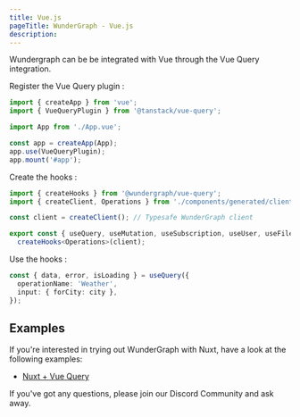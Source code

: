 ```yaml
---
title: Vue.js
pageTitle: WunderGraph - Vue.js
description:
---
```


Wundergraph can be be integrated with Vue through the Vue Query integration.

Register the Vue Query plugin :

```ts
import { createApp } from 'vue';
import { VueQueryPlugin } from '@tanstack/vue-query';

import App from './App.vue';

const app = createApp(App);
app.use(VueQueryPlugin);
app.mount('#app');
```

Create the hooks :

```ts
import { createHooks } from '@wundergraph/vue-query';
import { createClient, Operations } from './components/generated/client';

const client = createClient(); // Typesafe WunderGraph client

export const { useQuery, useMutation, useSubscription, useUser, useFileUpload, useAuth, queryKey } =
  createHooks<Operations>(client);
```

Use the hooks :

```ts
const { data, error, isLoading } = useQuery({
  operationName: 'Weather',
  input: { forCity: city },
});
```

## Examples

If you're interested in trying out WunderGraph with Nuxt,
have a look at the following examples:

- [Nuxt + Vue Query](https://github.com/wundergraph/wundergraph/tree/main/examples/nuxt)

If you've got any questions,
please join our Discord Community and ask away.
